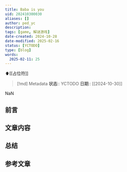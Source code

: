 ```yaml
---
title: Baba is you
uid: 202410300030
aliases: []
author: ped_yc
description: 
tags: [game, 解谜游戏]
date-created: 2024-10-28
date-modified: 2025-02-16
status: [YCTODO]
type: [blog]
words:
  2025-02-11: 25
---
```


⬆[[占位符]]

> [!md] Metadata
> **状态**:: YCTODO
> **日期**:: [[2024-10-30]]

NaN

## 前言

## 文章内容

## 总结

## 参考文章
